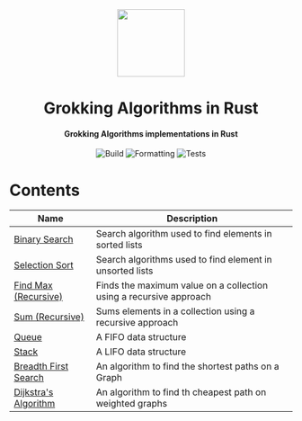 <div>
  <div align="center" style="display: block; text-align: center;">
    <img src="./assets/artwork.png" height="120" />
  </div>
  <h1 align="center">Grokking Algorithms in Rust</h1>
  <h4 align="center">
    Grokking Algorithms implementations in Rust
  </h4>
</div>

<div align="center">

  ![Build](https://github.com/egcoutinho/grokking_algorithms_rust/workflows/build/badge.svg)
  ![Formatting](https://github.com/egcoutinho/grokking_algorithms_rust/workflows/fmt/badge.svg)
  ![Tests](https://github.com/egcoutinho/grokking_algorithms_rust/workflows/tests/badge.svg)

</div>

# Contents

Name | Description
--- | ---
[Binary Search](./src/binary_search.rs) | Search algorithm used to find elements in sorted lists
[Selection Sort](./src/selection_sort.rs) | Search algorithms used to find element in unsorted lists
[Find Max (Recursive)](./src/find_max_recursive.rs) | Finds the maximum value on a collection using a recursive approach
[Sum (Recursive)](./src/sum_recursive.rs) | Sums elements in a collection using a recursive approach
[Queue](./src/queue.rs) | A FIFO data structure
[Stack](./src/stack.rs) | A LIFO data structure
[Breadth First Search](./src/breadth_first_search.rs) | An algorithm to find the shortest paths on a Graph
[Dijkstra's Algorithm](./src/dijkstras.rs) | An algorithm to find th cheapest path on weighted graphs
